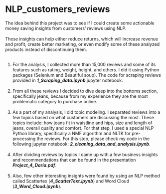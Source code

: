 # NLP_customers_reviews
The idea behind this project was to see if I could create some actionable money saving insights from customers’ reviews using NLP.<br><br>
These insights can help either reduce returns, which will increase revenue and profit, create better marketing, or even modify some of these analyzed products instead of discontinuing them.<br><br>
1. For the analysis, I collected more than 15,000 reviews and some of its features such as rating, weight, height, and others. I did it using Python packages (Selenium and Beautiful soup). The code for scraping reviews provided in **_1_Scraping_data.ipynb_** jupyter notebook.<br><br>
2. From all these reviews I decided to dive deep into the bottoms section, specifically jeans, because from my experience they are the most problematic category to purchase online.<br><br>
3. As a part of my analysis, I did topic modeling. I separated reviews into a few topics based on what customers are discussing the most. These topics include: how jeans fit in waistline and hips, size and length of jeans, overall quality and comfort. For that step, I used a special NLP Python library, specifically a NMF algorithm and NLTK for pre-processing the reviews. For this step, please check my code in the following jupyter notebook: **_2_cleaning_data_and_analysis.ipynb_**.<br><br>
4. After dividing reviews by topics I came up with a few business insights and recommendations that can be found in the presentation **_Project_4_Daria.pdf_**.<br><br>
5. Also, few other interesting insights were found by using an NLP method called  Scattertex (**_4_ScatterText.ipynb_**) and Word Cloud (**_3_Word_Cloud.ipynb_**).
